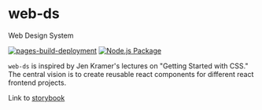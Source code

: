 # web-ds

Web Design System

[![pages-build-deployment](https://github.com/mmncit/web-ds/actions/workflows/pages/pages-build-deployment/badge.svg)](https://github.com/mmncit/web-ds/actions/workflows/pages/pages-build-deployment) [![Node.js Package](https://github.com/mmncit/web-ds/actions/workflows/release-package.yml/badge.svg)](https://github.com/mmncit/web-ds/actions/workflows/release-package.yml)

`web-ds` is inspired by Jen Kramer's lectures on "Getting Started with CSS." The central vision is to create reusable react components for different react frontend projects.

Link to [storybook](https://mmncit.github.io/web-ds)

